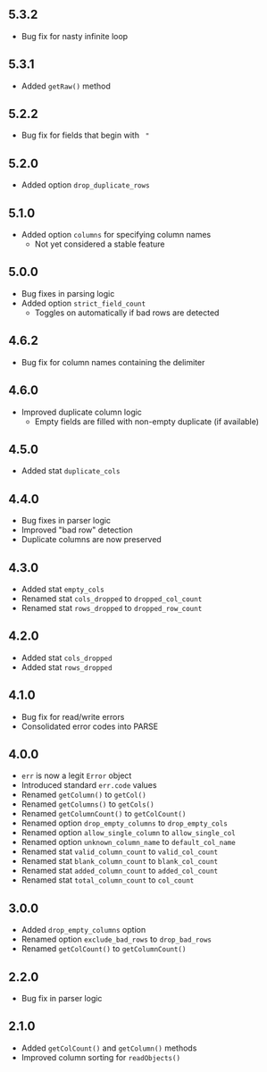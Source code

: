 ## 5.3.2
- Bug fix for nasty infinite loop

## 5.3.1
- Added `getRaw()` method

## 5.2.2
- Bug fix for fields that begin with ` "`

## 5.2.0
- Added option `drop_duplicate_rows`

## 5.1.0
- Added option `columns` for specifying column names
  - Not yet considered a stable feature

## 5.0.0
- Bug fixes in parsing logic
- Added option `strict_field_count`
  - Toggles on automatically if bad rows are detected

## 4.6.2
- Bug fix for column names containing the delimiter

## 4.6.0
- Improved duplicate column logic
  - Empty fields are filled with non-empty duplicate (if available)

## 4.5.0
- Added stat `duplicate_cols`

## 4.4.0
- Bug fixes in parser logic
- Improved "bad row" detection
- Duplicate columns are now preserved

## 4.3.0
- Added stat `empty_cols`
- Renamed stat `cols_dropped` to `dropped_col_count`
- Renamed stat `rows_dropped` to `dropped_row_count`

## 4.2.0
- Added stat `cols_dropped`
- Added stat `rows_dropped`

## 4.1.0
- Bug fix for read/write errors
- Consolidated error codes into PARSE

## 4.0.0
- `err` is now a legit `Error` object
- Introduced standard `err.code` values
- Renamed `getColumn()` to `getCol()`
- Renamed `getColumns()` to `getCols()`
- Renamed `getColumnCount()` to `getColCount()`
- Renamed option `drop_empty_columns` to `drop_empty_cols`
- Renamed option `allow_single_column` to `allow_single_col`
- Renamed option `unknown_column_name` to `default_col_name`
- Renamed stat `valid_column_count` to `valid_col_count`
- Renamed stat `blank_column_count` to `blank_col_count`
- Renamed stat `added_column_count` to `added_col_count`
- Renamed stat `total_column_count` to `col_count`

## 3.0.0
- Added `drop_empty_columns` option
- Renamed option `exclude_bad_rows` to `drop_bad_rows`
- Renamed `getColCount()` to `getColumnCount()`

## 2.2.0
- Bug fix in parser logic

## 2.1.0
- Added `getColCount()` and `getColumn()` methods
- Improved column sorting for `readObjects()`